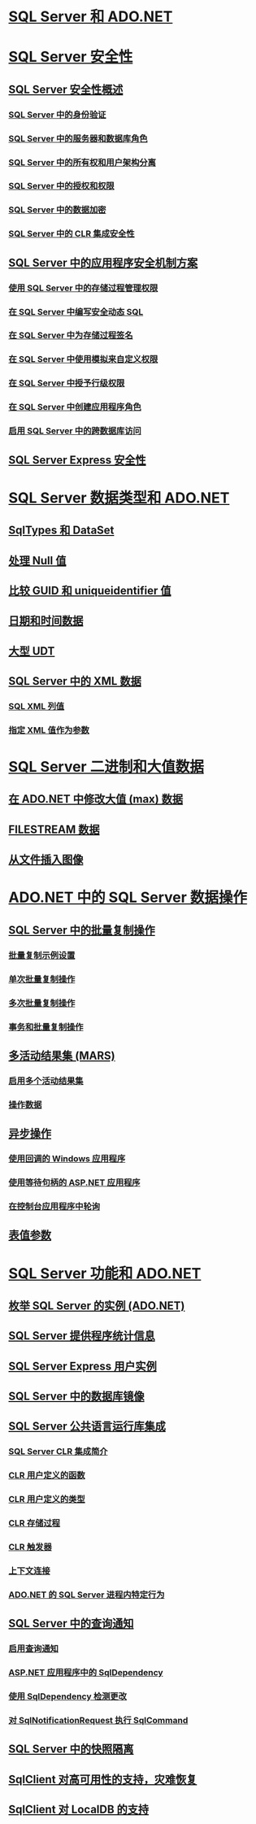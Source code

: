 # [SQL Server 和 ADO.NET](index.md)
# [SQL Server 安全性](sql-server-security.md)
## [SQL Server 安全性概述](overview-of-sql-server-security.md)
### [SQL Server 中的身份验证](authentication-in-sql-server.md)
### [SQL Server 中的服务器和数据库角色](server-and-database-roles-in-sql-server.md)
### [SQL Server 中的所有权和用户架构分离](ownership-and-user-schema-separation-in-sql-server.md)
### [SQL Server 中的授权和权限](authorization-and-permissions-in-sql-server.md)
### [SQL Server 中的数据加密](data-encryption-in-sql-server.md)
### [SQL Server 中的 CLR 集成安全性](clr-integration-security-in-sql-server.md)
## [SQL Server 中的应用程序安全机制方案](application-security-scenarios-in-sql-server.md)
### [使用 SQL Server 中的存储过程管理权限](managing-permissions-with-stored-procedures-in-sql-server.md)
### [在 SQL Server 中编写安全动态 SQL](writing-secure-dynamic-sql-in-sql-server.md)
### [在 SQL Server 中为存储过程签名](signing-stored-procedures-in-sql-server.md)
### [在 SQL Server 中使用模拟来自定义权限](customizing-permissions-with-impersonation-in-sql-server.md)
### [在 SQL Server 中授予行级权限](granting-row-level-permissions-in-sql-server.md)
### [在 SQL Server 中创建应用程序角色](creating-application-roles-in-sql-server.md)
### [启用 SQL Server 中的跨数据库访问](enabling-cross-database-access-in-sql-server.md)
## [SQL Server Express 安全性](sql-server-express-security.md)
# [SQL Server 数据类型和 ADO.NET](sql-server-data-types.md)
## [SqlTypes 和 DataSet](sqltypes-and-the-dataset.md)
## [处理 Null 值](handling-null-values.md)
## [比较 GUID 和 uniqueidentifier 值](comparing-guid-and-uniqueidentifier-values.md)
## [日期和时间数据](date-and-time-data.md)
## [大型 UDT](large-udts.md)
## [SQL Server 中的 XML 数据](xml-data-in-sql-server.md)
### [SQL XML 列值](sql-xml-column-values.md)
### [指定 XML 值作为参数](specifying-xml-values-as-parameters.md)
# [SQL Server 二进制和大值数据](sql-server-binary-and-large-value-data.md)
## [在 ADO.NET 中修改大值 (max) 数据](modifying-large-value-max-data.md)
## [FILESTREAM 数据](filestream-data.md)
## [从文件插入图像](inserting-an-image-from-a-file.md)
# [ADO.NET 中的 SQL Server 数据操作](sql-server-data-operations.md)
## [SQL Server 中的批量复制操作](bulk-copy-operations-in-sql-server.md)
### [批量复制示例设置](bulk-copy-example-setup.md)
### [单次批量复制操作](single-bulk-copy-operations.md)
### [多次批量复制操作](multiple-bulk-copy-operations.md)
### [事务和批量复制操作](transaction-and-bulk-copy-operations.md)
## [多活动结果集 (MARS)](multiple-active-result-sets-mars.md)
### [启用多个活动结果集](enabling-multiple-active-result-sets.md)
### [操作数据](manipulating-data.md)
## [异步操作](asynchronous-operations.md)
### [使用回调的 Windows 应用程序](windows-applications-using-callbacks.md)
### [使用等待句柄的 ASP.NET 应用程序](aspnet-apps-using-wait-handles.md)
### [在控制台应用程序中轮询](polling-in-console-applications.md)
## [表值参数](table-valued-parameters.md)
# [SQL Server 功能和 ADO.NET](sql-server-features-and-adonet.md)
## [枚举 SQL Server 的实例 (ADO.NET)](enumerating-instances-of-sql-server.md)
## [SQL Server 提供程序统计信息](provider-statistics-for-sql-server.md)
## [SQL Server Express 用户实例](sql-server-express-user-instances.md)
## [SQL Server 中的数据库镜像](database-mirroring-in-sql-server.md)
## [SQL Server 公共语言运行库集成](sql-server-common-language-runtime-integration.md)
### [SQL Server CLR 集成简介](introduction-to-sql-server-clr-integration.md)
### [CLR 用户定义的函数](clr-user-defined-functions.md)
### [CLR 用户定义的类型](clr-user-defined-types.md)
### [CLR 存储过程](clr-stored-procedures.md)
### [CLR 触发器](clr-triggers.md)
### [上下文连接](the-context-connection.md)
### [ADO.NET 的 SQL Server 进程内特定行为](sql-server-in-process-specific-behavior-of-adonet.md)
## [SQL Server 中的查询通知](query-notifications-in-sql-server.md)
### [启用查询通知](enabling-query-notifications.md)
### [ASP.NET 应用程序中的 SqlDependency](sqldependency-in-an-aspnet-app.md)
### [使用 SqlDependency 检测更改](detecting-changes-with-sqldependency.md)
### [对 SqlNotificationRequest 执行 SqlCommand](sqlcommand-execution-with-a-sqlnotificationrequest.md)
## [SQL Server 中的快照隔离](snapshot-isolation-in-sql-server.md)
## [SqlClient 对高可用性的支持，灾难恢复](sqlclient-support-for-high-availability-disaster-recovery.md)
## [SqlClient 对 LocalDB 的支持](sqlclient-support-for-localdb.md)
